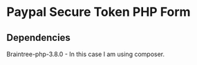 # Paypal Secure Token PHP Form

## Dependencies
Braintree-php-3.8.0 - In this case I am using composer.